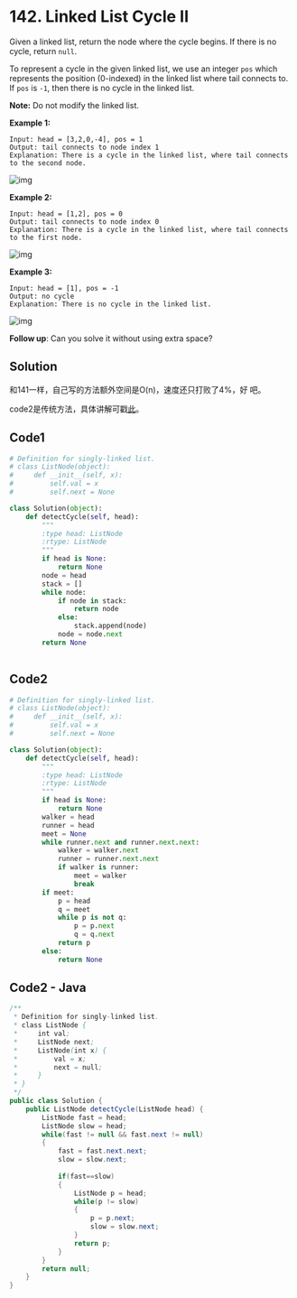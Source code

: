 # 142. Linked List Cycle II

Given a linked list, return the node where the cycle begins. If there is no cycle, return `null`.

To represent a cycle in the given linked list, we use an integer `pos` which represents the position (0-indexed) in the linked list where tail connects to. If `pos` is `-1`, then there is no cycle in the linked list.

**Note:** Do not modify the linked list.

 

**Example 1:**

```
Input: head = [3,2,0,-4], pos = 1
Output: tail connects to node index 1
Explanation: There is a cycle in the linked list, where tail connects to the second node.
```

![img](https://assets.leetcode.com/uploads/2018/12/07/circularlinkedlist.png)

**Example 2:**

```
Input: head = [1,2], pos = 0
Output: tail connects to node index 0
Explanation: There is a cycle in the linked list, where tail connects to the first node.
```

![img](https://assets.leetcode.com/uploads/2018/12/07/circularlinkedlist_test2.png)

**Example 3:**

```
Input: head = [1], pos = -1
Output: no cycle
Explanation: There is no cycle in the linked list.
```

![img](https://assets.leetcode.com/uploads/2018/12/07/circularlinkedlist_test3.png)

 

**Follow up**:
Can you solve it without using extra space?

## Solution

和141一样，自己写的方法额外空间是O(n)，速度还只打败了4%，好 吧。

code2是传统方法，具体讲解可戳[此](https://www.youtube.com/watch?time_continue=2&v=zbozWoMgKW0)。



## Code1

```python
# Definition for singly-linked list.
# class ListNode(object):
#     def __init__(self, x):
#         self.val = x
#         self.next = None

class Solution(object):
    def detectCycle(self, head):
        """
        :type head: ListNode
        :rtype: ListNode
        """
        if head is None:
            return None
        node = head
        stack = []
        while node:
            if node in stack:
                return node
            else:
                stack.append(node)
            node = node.next
        return None
        
```



## Code2

```python
# Definition for singly-linked list.
# class ListNode(object):
#     def __init__(self, x):
#         self.val = x
#         self.next = None

class Solution(object):
    def detectCycle(self, head):
        """
        :type head: ListNode
        :rtype: ListNode
        """
        if head is None:
            return None
        walker = head
        runner = head
        meet = None
        while runner.next and runner.next.next:
            walker = walker.next
            runner = runner.next.next
            if walker is runner:
                meet = walker
                break
        if meet:
            p = head
            q = meet
            while p is not q:
                p = p.next
                q = q.next
            return p
        else:
            return None
```



## Code2 - Java

```java
/**
 * Definition for singly-linked list.
 * class ListNode {
 *     int val;
 *     ListNode next;
 *     ListNode(int x) {
 *         val = x;
 *         next = null;
 *     }
 * }
 */
public class Solution {
    public ListNode detectCycle(ListNode head) {
        ListNode fast = head;
        ListNode slow = head;
        while(fast != null && fast.next != null)
        {
            fast = fast.next.next;
            slow = slow.next;
            
            if(fast==slow)
            {
                ListNode p = head;
                while(p != slow)
                {
                    p = p.next;
                    slow = slow.next;
                }
                return p;
            }
        }
        return null;
    }
}
```

